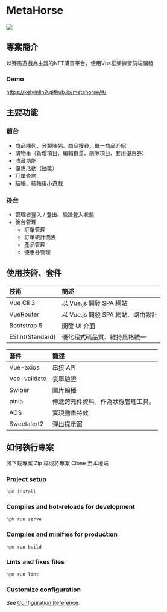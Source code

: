 # MetaHorse
![](https://i.imgur.com/qxJp5NF.png)
## 專案簡介

以賽馬遊戲為主題的NFT購買平台，使用Vue框架練習前端開發

### Demo

https://kelvinlin9.github.io/metahorse/#/

## 主要功能

### 前台
- 商品陳列、分類陳列、商品搜尋、單一商品介紹
- 購物車（新增項目、編輯數量、刪除項目、套用優惠券）
- 收藏功能
- 優惠活動（抽獎）
- 訂單查詢
- 結帳、結帳後小遊戲

### 後台
- 管理者登入 / 登出、驗證登入狀態
- 後台管理
  - 訂單管理
  - 訂單統計圖表
  - 產品管理
  - 優惠券管理

## 使用技術、套件

|  技術   | 簡述  |
| :----- | :----- |
| Vue Cli 3  | 以 Vue.js 開發 SPA 網站 |
| VueRouter  | 以 Vue.js 開發 SPA 網站、路由設計 |
| Bootstrap 5  | 開發 UI 介面 |
| ESlint(Standard)  | 優化程式碼品質、維持風格統一 |


|  套件   | 簡述  |
| :----- | :----- |
| Vue-axios  | 串接 API |
| Vee-validate  | 表單驗證 |
| Swiper  | 圖片輪播 |
| pinia  | 傳遞跨元件資料，作為狀態管理工具。 |
| AOS  | 實現動畫特效 |
| Sweetalert2  | 彈出提示窗 |


## 如何執行專案

將下載專案 Zip 檔或將專案 Clone 至本地端

### Project setup
```
npm install
```

### Compiles and hot-reloads for development
```
npm run serve
```

### Compiles and minifies for production
```
npm run build
```

### Lints and fixes files
```
npm run lint
```

### Customize configuration
See [Configuration Reference](https://cli.vuejs.org/config/).

